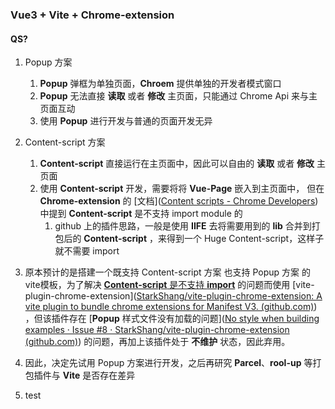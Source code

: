 ### Vue3 + Vite + Chrome-extension

#### **QS?**

1. Popup 方案
   1. **Popup** 弹框为单独页面，**Chroem** 提供单独的开发者模式窗口
   2. **Popup** 无法直接 **读取** 或者 **修改** 主页面，只能通过 Chrome Api 来与主页面互动
   3. 使用 **Popup** 进行开发与普通的页面开发无异
2. Content-script 方案
   1. **Content-script** 直接运行在主页面中，因此可以自由的 **读取** 或者 **修改** 主页面
   2. 使用 **Content-script** 开发，需要将将 **Vue-Page** 嵌入到主页面中， 但在 **Chrome-extension** 的 [文档]([Content scripts - Chrome Developers](https://developer.chrome.com/docs/extensions/mv3/content_scripts/)) 中提到 **Content-script**  是不支持 import module 的
      1. github 上的插件思路，一般是使用 **IIFE** 去将需要用到的 **lib** 合并到打包后的 **Content-script** ，来得到一个 Huge Content-script，这样子就不需要 import 
3. 原本预计的是搭建一个既支持 Content-script 方案 也支持 Popup 方案 的 vite模板，为了解决 [**Content-script**  是不支持 **import**](https://stackoverflow.com/a/48121629) 的问题而使用 [vite-plugin-chrome-extension]([StarkShang/vite-plugin-chrome-extension: A vite plugin to bundle chrome extensions for Manifest V3. (github.com)](https://github.com/StarkShang/vite-plugin-chrome-extension)) ，但该插件存在 [**Popup** 样式文件没有加载的问题]([No style when building examples · Issue #8 · StarkShang/vite-plugin-chrome-extension (github.com)](https://github.com/StarkShang/vite-plugin-chrome-extension/issues/8)) 的问题，再加上该插件处于 **不维护** 状态，因此弃用。
4.  因此，决定先试用 Popup 方案进行开发，之后再研究 **Parcel**、**rool-up** 等打包插件与 **Vite** 是否存在差异

5. test